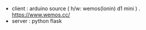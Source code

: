 * client : arduino source ( h/w:  wemos(lonin) d1 mini ) . https://www.wemos.cc/
* server : python flask 
